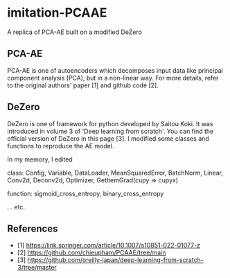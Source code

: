 # imitation-PCAAE
A replica of PCA-AE built on a modified DeZero

## PCA-AE
PCA-AE is one of autoencoders which decomposes input data like principal component analysis (PCA), but in a non-linear way. For more details, refer to the original authors' paper [1] and github code [2].

## DeZero
DeZero is one of framework for python developed by Saitou Koki. It was introduced in volume 3 of 'Deep learning from scratch'. You can find the official version of DeZero in this page [3]. I modified some classes and functions to reproduce the AE model. 
  
  In my memory, I edited
  
  class: Config, Variable, DataLoader, MeanSquaredError, BatchNorm, Linear, Conv2d, Deconv2d, Optimizer, GetItemGrad(cupy => cupyx)
    
  function: sigmoid_cross_entropy, binary_cross_entropy
  
  ... etc.
  

## References
- [1] https://link.springer.com/article/10.1007/s10851-022-01077-z
- [2] https://github.com/chieupham/PCAAE/tree/main
- [3] https://github.com/oreilly-japan/deep-learning-from-scratch-3/tree/master
